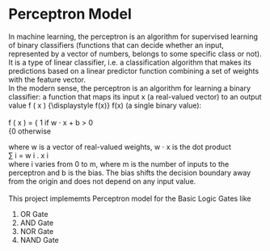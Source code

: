 # Perceptron Model
In machine learning, the perceptron is an algorithm for supervised learning of binary classifiers 
(functions that can decide whether an input, represented by a vector of numbers, belongs to some specific class or not).
<br>It is a type of linear classifier, i.e. a classification algorithm that makes its predictions based on a linear predictor 
function combining a set of weights with the feature vector.
<br>
In the modern sense, the perceptron is an algorithm for learning a binary classifier: a function that maps its input x (a real-valued vector) to an output value f ( x ) {\displaystyle f(x)} f(x) (a single binary value):
<br><br>
    f ( x ) = { 1 if    w ⋅ x + b > 0
    <br>      {0 otherwise 
    <br>

where w is a vector of real-valued weights, w ⋅ x is the dot product
<br>
∑ i = w i . x i <br> where i varies from 0 to m, where m is the number of inputs to the perceptron and b is the bias. The bias shifts the decision boundary away from the origin and does not depend on any input value.
<br><br>
This project implememts Perceptron model for the Basic Logic Gates like<br>
1. OR Gate<br>
2. AND Gate<br>
3. NOR Gate<br>
4. NAND Gate<br>
